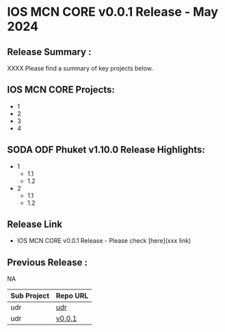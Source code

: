 # IOS MCN CORE v0.0.1 Release - May 2024

## Release Summary :
XXXX
Please find a summary of key projects below. 

## IOS MCN CORE Projects:
 - 1
 - 2
 - 3
 - 4 

## SODA ODF Phuket v1.10.0 Release Highlights:
 - 1
   - 1.1
   - 1.2
 - 2
   - 1.1
   - 1.2


## Release Link
 - IOS MCN CORE v0.0.1 Release - Please check [here](xxx link)

## Previous Release :
NA

| Sub Project | Repo URL |
|---|---|
| udr | [udr](https://github.com/ios-mcn-core/udr) |
| udr | [v0.0.1]((https://github.com/ios-mcn-core/udr/releases/tag/v0.0.1.iosmcn.core)) |


